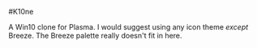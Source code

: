 #K10ne

A Win10 clone for Plasma. I would suggest using any icon theme <i>except</i> Breeze. The Breeze palette really doesn't fit in here.
